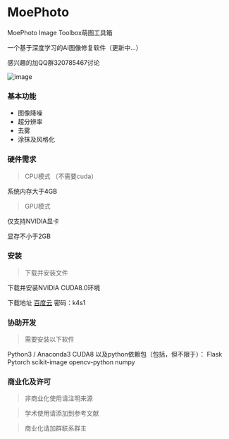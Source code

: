 # MoePhoto

MoePhoto Image Toolbox萌图工具箱

一个基于深度学习的AI图像修复软件（更新中...）

感兴趣的加QQ群320785467讨论

![image](https://github.com/opteroncx/MoePhoto/blob/master/images/example1s.png)

### 基本功能

* 图像降噪
* 超分辨率
* 去雾
* 涂抹及风格化

### 硬件需求

> CPU模式 （不需要cuda）

系统内存大于4GB

> GPU模式

仅支持NVIDIA显卡

显存不小于2GB

### 安装

> 下载并安装文件

下载并安装NVIDIA CUDA8.0环境

下载地址 [百度云](http://pan.baidu.com/s/1W5DQTepe6jT6TGu4QFAPXg) 密码：k4s1

### 协助开发

> 需要安装以下软件

Python3 / Anaconda3
CUDA8
以及python依赖包（包括，但不限于）：
Flask
Pytorch
scikit-image
opencv-python
numpy

### 商业化及许可

> 非商业化使用请注明来源

> 学术使用请添加到参考文献

> 商业化请加群联系群主
